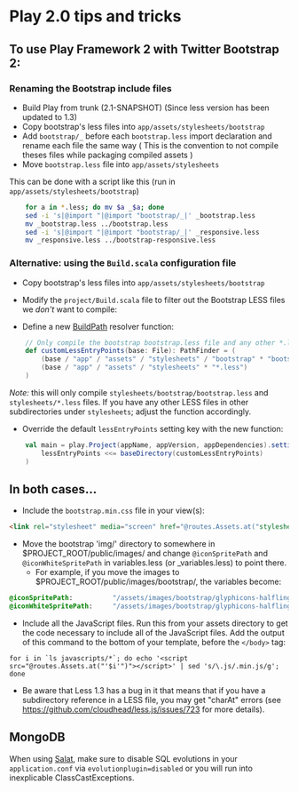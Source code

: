 # Play 2.0 tips and tricks

## To use Play Framework 2 with Twitter Bootstrap 2:

### Renaming the Bootstrap include files
* Build Play from trunk (2.1-SNAPSHOT) (Since less version has been updated to 1.3)
* Copy bootstrap's less files into `app/assets/stylesheets/bootstrap`
* Add `bootstrap/_` before each `bootstrap.less` import declaration and rename each file the same way ( This is the convention to not compile theses files while packaging compiled assets )
* Move `bootstrap.less` file into `app/assets/stylesheets`

This can be done with a script like this (run in `app/assets/stylesheets/bootstrap`)

```bash
    for a in *.less; do mv $a _$a; done 
    sed -i 's|@import "|@import "bootstrap/_|' _bootstrap.less 
    mv _bootstrap.less ../bootstrap.less
    sed -i 's|@import "|@import "bootstrap/_|' _responsive.less 
    mv _responsive.less ../bootstrap-responsive.less
```

### Alternative: using the `Build.scala` configuration file
* Copy bootstrap's less files into `app/assets/stylesheets/bootstrap`
* Modify the `project/Build.scala` file to filter out the Bootstrap LESS files we *don't* want to compile:

* Define a new [BuildPath](http://www.scala-sbt.org/release/docs/Detailed-Topics/Paths) resolver function:

```scala
    // Only compile the bootstrap bootstrap.less file and any other *.less file in the stylesheets directory
    def customLessEntryPoints(base: File): PathFinder = (
        (base / "app" / "assets" / "stylesheets" / "bootstrap" * "bootstrap.less") +++
        (base / "app" / "assets" / "stylesheets" * "*.less")
    )
```

*Note:* this will only compile `stylesheets/bootstrap/bootstrap.less` and `stylesheets/*.less` files. If you have any other LESS files in other subdirectories under `stylesheets`; adjust the function accordingly.

* Override the default `lessEntryPoints` setting key with the new function:

```scala
    val main = play.Project(appName, appVersion, appDependencies).settings(
        lessEntryPoints <<= baseDirectory(customLessEntryPoints)
    )
```

## In both cases...

* Include the `bootstrap.min.css` file in your view(s):

```html
<link rel="stylesheet" media="screen" href="@routes.Assets.at("stylesheets/bootstrap/bootstrap.min.css")" />
```

* Move the bootstrap 'img/' directory to somewhere in $PROJECT_ROOT/public/images/ and change `@iconSpritePath` and `@iconWhiteSpritePath` in variables.less (or _variables.less) to point there.
  * For example, if you move the images to $PROJECT_ROOT/public/images/bootstrap/, the variables become:

```css
@iconSpritePath:          "/assets/images/bootstrap/glyphicons-halflings.png";
@iconWhiteSpritePath:     "/assets/images/bootstrap/glyphicons-halflings-white.png";
```

* Include all the JavaScript files. Run this from your assets directory to get the code necessary to include all of the JavaScript files. Add the output of this command to the bottom of your template, before the `</body>` tag:

```shell
for i in `ls javascripts/*`; do echo '<script src="@routes.Assets.at("'$i'")"></script>' | sed 's/\.js/.min.js/g'; done
```

* Be aware that Less 1.3 has a bug in it that means that if you have a subdirectory reference in a LESS file, you may get
"charAt" errors (see https://github.com/cloudhead/less.js/issues/723 for more details).

## MongoDB

When using [Salat](https://github.com/novus/salat), make sure to disable SQL evolutions in your `application.conf` via `evolutionplugin=disabled` or you will run into inexplicable ClassCastExceptions.
